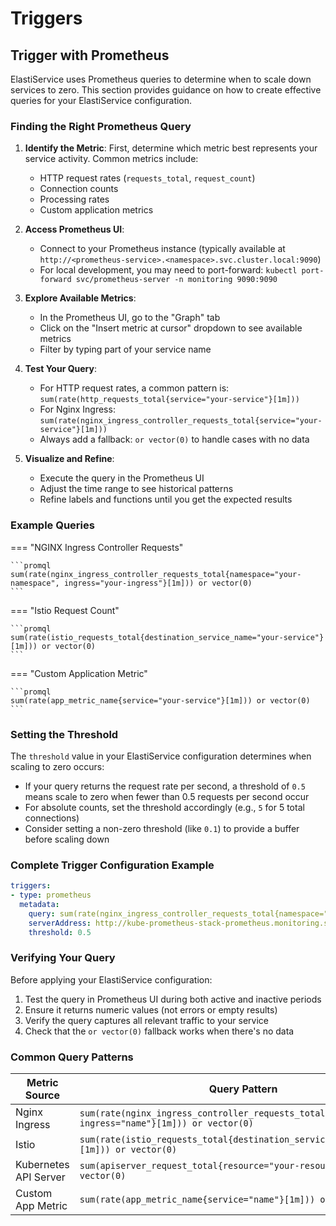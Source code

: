 # Triggers

## Trigger with Prometheus

ElastiService uses Prometheus queries to determine when to scale down services to zero. This section provides guidance on how to create effective queries for your ElastiService configuration.

### Finding the Right Prometheus Query

1. **Identify the Metric**: First, determine which metric best represents your service activity. Common metrics include:
      - HTTP request rates (`requests_total`, `request_count`)
      - Connection counts
      - Processing rates
      - Custom application metrics

2. **Access Prometheus UI**: 
      - Connect to your Prometheus instance (typically available at `http://<prometheus-service>.<namespace>.svc.cluster.local:9090`)
      - For local development, you may need to port-forward: `kubectl port-forward svc/prometheus-server -n monitoring 9090:9090`

3. **Explore Available Metrics**:
      - In the Prometheus UI, go to the "Graph" tab
      - Click on the "Insert metric at cursor" dropdown to see available metrics
      - Filter by typing part of your service name

4. **Test Your Query**:
      - For HTTP request rates, a common pattern is: `sum(rate(http_requests_total{service="your-service"}[1m]))`
      - For Nginx Ingress: `sum(rate(nginx_ingress_controller_requests_total{service="your-service"}[1m]))`
      - Always add a fallback: `or vector(0)` to handle cases with no data

5. **Visualize and Refine**:
      - Execute the query in the Prometheus UI
      - Adjust the time range to see historical patterns
      - Refine labels and functions until you get the expected results

### Example Queries

=== "NGINX Ingress Controller Requests"

    ```promql
    sum(rate(nginx_ingress_controller_requests_total{namespace="your-namespace", ingress="your-ingress"}[1m])) or vector(0)
    ```

=== "Istio Request Count"

    ```promql
    sum(rate(istio_requests_total{destination_service_name="your-service"}[1m])) or vector(0)
    ```

=== "Custom Application Metric"

    ```promql
    sum(rate(app_metric_name{service="your-service"}[1m])) or vector(0)
    ```

### Setting the Threshold

The `threshold` value in your ElastiService configuration determines when scaling to zero occurs:

- If your query returns the request rate per second, a threshold of `0.5` means scale to zero when fewer than 0.5 requests per second occur
- For absolute counts, set the threshold accordingly (e.g., `5` for 5 total connections)
- Consider setting a non-zero threshold (like `0.1`) to provide a buffer before scaling down

### Complete Trigger Configuration Example

```yaml
triggers:
- type: prometheus
  metadata:
    query: sum(rate(nginx_ingress_controller_requests_total{namespace="your-namespace", service="your-service"}[1m])) or vector(0)
    serverAddress: http://kube-prometheus-stack-prometheus.monitoring.svc.cluster.local:9090
    threshold: 0.5
```

### Verifying Your Query

Before applying your ElastiService configuration:

1. Test the query in Prometheus UI during both active and inactive periods
2. Ensure it returns numeric values (not errors or empty results)
3. Verify the query captures all relevant traffic to your service
4. Check that the `or vector(0)` fallback works when there's no data

### Common Query Patterns

| Metric Source | Query Pattern |
|---------------|---------------|
| Nginx Ingress | `sum(rate(nginx_ingress_controller_requests_total{namespace="ns", ingress="name"}[1m])) or vector(0)` |
| Istio | `sum(rate(istio_requests_total{destination_service_name="name"}[1m])) or vector(0)` |
| Kubernetes API Server | `sum(apiserver_request_total{resource="your-resource"}) or vector(0)` |
| Custom App Metric | `sum(rate(app_metric_name{service="name"}[1m])) or vector(0)` |
